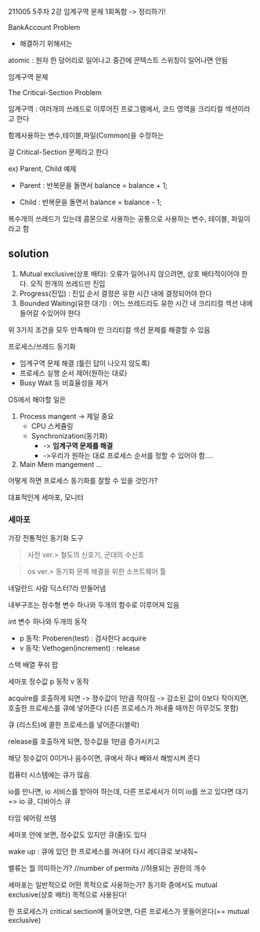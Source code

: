 211005 5주차 2강 임계구역 문제 1회독함 -> 정리하기!

BankAccount Problem

- 해결하기 위해서는 

atomic : 원자
한 덩어리로 일어나고 중간에 콘텍스트 스위칭이 일어나면 안됨

임계구역 문제

The Critical-Section Problem

임계구역 : 여러개의 쓰레드로 이루어진 프로그램에서, 코드 영역을 크리티컬 섹션이라고 한다

함께사용하는 변수,테이블,파일(Common)을 수정하는

걸 Critical-Section 문제라고 한다


ex) Parent, Child 예제

- Parent : 반복문을 돌면서 balance = balance + 1;

- Child : 반복문을 돌면서 balance = balance - 1;


복수개의 쓰레드가 있는데
콤몬으로 사용하는 공통으로 사용하는 변수, 테이블, 파일이라고 함

## solution

1. Mutual exclusive(상포 배타): 오류가 일어나지 않으려면, 상호 배타적이어야 한다. 오직 한개의 쓰레드만 진입
2. Progress(진입) : 진입 순서 결정은 유한 시간 내에 결정되어야 한다
3. Bounded Waiting(유한 대기) : 어느 쓰레드라도 유한 시간 내 크리티컬 섹션 내에 들어갈 수있어야 한다

위 3가지 조건을 모두 만족해야 만 크리티컬 섹션 문제를 해결할 수 있음


프로세스/쓰레드 동기화

- 임계구역 문제 해결 (틀린 답이 나오지 않도록)
- 프로세스 실행 순서 제어(원하는 대로)
- Busy Wait 등 비효율성을 제거

OS에서 해야할 일은 
1. Process mangent -> 제일 중요
	- CPU 스케쥴링
	- Synchronization(동기화) 
		- -> **임계구역 문제를 해결**
		- ->우리가 원하는 대로 프로세스 순서를 정할 수 있어야 함....
2. Main Mem mangement
...



어떻게 하면 프로세스 동기화를 잘할 수 있을 것인가?

대표적인게 세마포, 모니터





### 세마포 

가장 전통적인 동기화 도구
> 사전 ver.> 철도의 신호기, 군대의 수신호   

> os ver.> 동기화 문제 해결을 위한 소프트웨어 툴   

네덜란드 사람 딕스터?라 만들어냄

내부구조는 정수형 변수 하나와 두개의 함수로 이루어져 있음

int 변수 하나와
두개의 동작
- p 동작: Proberen(test) : 검사한다 acquire
- v 동작: Vethogen(increment) : release

스택 
배열
푸쉬 
팝


세마포
정수값
p 동작
v 동작


acquire를 호출하게 되면
-> 졍수값이 1만큼 작아짐
-> 감소된 값이 0보다 작아지면, 호출한 프로세스를 큐에 넣어준다
(다른 프로세스가 꺼내줄 때까진 아무것도 못함)

큐 (리스트)에 콜한 프로세스를 넣어준다(블락)

release를 호출하게 되면,
정수값을 1만큼 증가시키고

해당 정수값이 0이거나 음수이면, 큐에서 하나 빼와서 해방시켜 준다




컴퓨터 시스템에는 큐가 많음.

io를 만나면, io 서비스를 받아야 하는데,
다른 프로세서가 이미 io를 쓰고 있다면 대기
=> io 큐, 디바이스 큐







타임 쉐어링 쓰템





세마포 안에 보면, 정수값도 있지만 큐(줄)도 있다


wake up : 큐에 있던 한 프로세스를 꺼내어 다시 레디큐로 보내줘~


밸류는 뭘 의미하는가?
//number of permits //허용되는 권한의 개수


세마포는 일반적으로 어떤 목적으로 사용하는가?
동기화 중에서도 mutual exclusive(상호 배타) 목적으로 사용된다!

한 프로세스가 critical section에 들어오면, 다른 프로세스가 못들어온다(== mutual exclusive)





